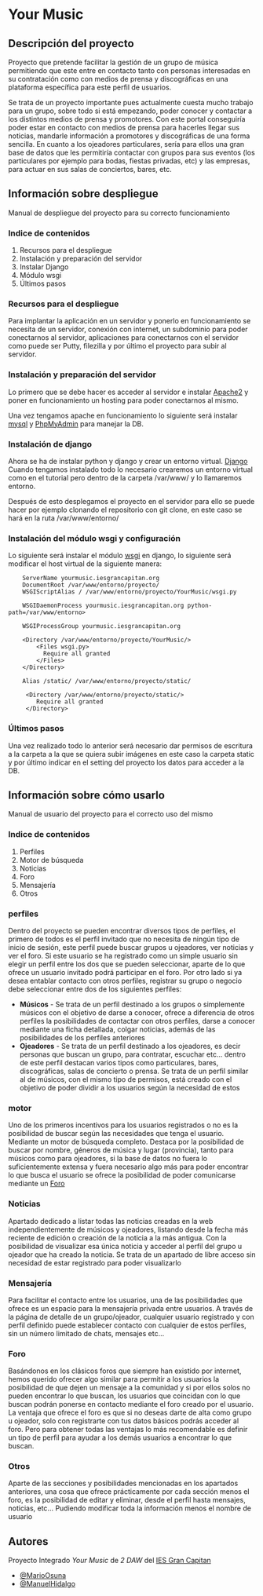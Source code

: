 # Your Music


## Descripción del proyecto

Proyecto que pretende facilitar la gestión de un grupo de música permitiendo que este entre en contacto tanto
con personas interesadas en su contratación como con medios de prensa y discográficas en una plataforma
específica para este perfil de usuarios.

Se trata de un proyecto importante pues actualmente cuesta mucho trabajo para un grupo, sobre todo si está
empezando, poder conocer y contactar a los distintos medios de prensa y promotores.
Con este portal conseguiría poder estar en contacto con medios de prensa para hacerles llegar sus noticias,
mandarle información a promotores y discográficas de una forma sencilla.
En cuanto a los ojeadores particulares, sería para ellos una gran base de datos que les permitiría contactar con
grupos para sus eventos (los particulares por ejemplo para bodas, fiestas privadas, etc) y las empresas, para
actuar en sus salas de conciertos, bares, etc.



## Información sobre despliegue

Manual de despliegue del proyecto para su correcto funcionamiento

### Indice de contenidos

1. Recursos para el despliegue
2. Instalación y preparación del servidor
3. Instalar Django
4. Módulo wsgi
5. Últimos pasos

### Recursos para el despliegue

Para implantar la aplicación en un servidor y ponerlo en funcionamiento se necesita de un servidor, conexión con internet, un subdominio para poder conectarnos al servidor, aplicaciones para conectarnos con el servidor como puede ser Putty, filezilla y por último el proyecto para subir al servidor.

### Instalación y preparación del servidor

Lo primero que se debe hacer es acceder al servidor e instalar [Apache2](https://www.digitalocean.com/community/tutorials/how-to-install-the-apache-web-server-on-ubuntu-20-04-es) y poner en funcionamiento un hosting para poder conectarnos al mismo.

Una vez tengamos apache en funcionamiento lo siguiente será instalar [mysql](https://www.digitalocean.com/community/tutorials/how-to-install-mysql-on-ubuntu-20-04-es) y [PhpMyAdmin](https://www.digitalocean.com/community/tutorials/how-to-install-and-secure-phpmyadmin-on-ubuntu-20-04-es) para manejar la DB.

### Instalación de django

Ahora se ha de instalar python y django y crear un entorno virtual. [Django](https://www.digitalocean.com/community/tutorials/como-instalar-el-framework-web-django-en-ubuntu-18-04-es) Cuando tengamos instalado todo lo necesario crearemos un entorno virtual como en el tutorial pero dentro de la carpeta /var/www/ y lo llamaremos entorno.

Después de esto desplegamos el proyecto en el servidor para ello se puede hacer por ejemplo clonando el repositorio con git clone, en este caso se hará en la ruta /var/www/entorno/

### Instalación del módulo wsgi y configuración

Lo siguiente será instalar el módulo [wsgi](http://blog.enriqueoriol.com/2014/06/lanzando-django-en-produccion-con.html) en django, lo siguiente será modificar el host virtual de la siguiente manera:


        ServerName yourmusic.iesgrancapitan.org
        DocumentRoot /var/www/entorno/proyecto/
        WSGIScriptAlias / /var/www/entorno/proyecto/YourMusic/wsgi.py

        WSGIDaemonProcess yourmusic.iesgrancapitan.org python-path=/var/www/entorno>

        WSGIProcessGroup yourmusic.iesgrancapitan.org

        <Directory /var/www/entorno/proyecto/YourMusic/>
            <Files wsgi.py>
              Require all granted
            </Files>
        </Directory>

        Alias /static/ /var/www/entorno/proyecto/static/

         <Directory /var/www/entorno/proyecto/static/>
            Require all granted
         </Directory>

### Últimos pasos 
Una vez realizado todo lo anterior será necesario dar permisos de escritura a la carpeta a la que se quiera subir imágenes en este caso la carpeta static y por último indicar en el setting del proyecto los datos para acceder a la DB.


## Información sobre cómo usarlo


Manual de usuario del proyecto para el correcto uso del mismo 

### Indice de contenidos

1. Perfiles
2. Motor de búsqueda
3. Noticias
4. Foro
5. Mensajería
6. Otros


### perfiles

Dentro del proyecto se pueden encontrar diversos tipos de perfiles, el primero de todos es el perfil invitado que no necesita de ningún tipo de inicio de sesión, este perfil puede buscar grupos u ojeadores, ver noticias y ver el foro.
Si este usuario se ha registrado como un simple usuario sin elegir un perfil entre los dos que se pueden seleccionar, aparte de lo que ofrece un usuario invitado podrá participar en el foro. Por otro lado si ya desea entablar contacto con otros perfiles, registrar su grupo o negocio debe seleccionar entre dos de los siguientes perfiles:
* **Músicos** - 
Se trata de un perfil destinado a los grupos o simplemente músicos con el objetivo de darse a conocer, ofrece a diferencia de otros perfiles la posibilidades de contactar con otros perfiles, darse a conocer mediante una ficha detallada, colgar noticias, además de las posibilidades de los perfiles anteriores 
* **Ojeadores** - 
Se trata de un perfil destinado a los ojeadores, es decir personas que buscan un grupo, para contratar, escuchar etc... dentro de este perfil destacan varios tipos como particulares, bares, discográficas, salas de concierto o prensa. Se trata de un perfil similar al de músicos, con el mismo tipo de permisos, está creado con el objetivo de poder dividir a los usuarios según la necesidad de estos

### motor

Uno de los primeros incentivos para los usuarios registrados o no es la posibilidad de buscar según las necesidades que tenga el usuario. Mediante un motor de búsqueda completo. Destaca por la posibilidad de buscar por nombre, géneros de música y lugar (provincia), tanto para músicos como para ojeadores, si la base de datos no fuera lo suficientemente extensa y fuera necesario algo más para poder encontrar lo que busca el usuario se ofrece la posibilidad de poder comunicarse mediante un [Foro](#Foro)

### Noticias
Apartado dedicado a listar todas las noticias creadas en la web independientemente de músicos y ojeadores, listando desde la fecha más reciente de edición o creación de la noticia a la más antigua. Con la posibilidad de visualizar esa única noticia y acceder al perfil del grupo u ojeador que ha creado la noticia. Se trata de un apartado de libre acceso sin necesidad de estar registrado para poder visualizarlo

### Mensajería

Para facilitar el contacto entre los usuarios, una de las posibilidades que ofrece es un espacio para la mensajería privada entre usuarios.
A través de la página de detalle de un grupo/ojeador, cualquier usuario registrado y con perfil definido puede establecer contacto con cualquier de estos perfiles, sin un número limitado de chats, mensajes etc...

### Foro

Basándonos en los clásicos foros que siempre han existido por internet, hemos querido ofrecer algo similar para permitir a los usuarios la posibilidad de que dejen un mensaje a la comunidad y si por ellos solos no pueden encontrar lo que buscan, los usuarios que coincidan con lo que buscan podrán ponerse en contacto mediante el foro creado por el usuario. La ventaja que ofrece el foro es que si no deseas darte de alta como grupo u ojeador, solo con registrarte con tus datos básicos podrás acceder al foro. Pero para obtener todas las ventajas lo más recomendable es definir un tipo de perfil para ayudar a los demás usuarios a encontrar lo que buscan.

### Otros 

Aparte de las secciones y posibilidades mencionadas en los apartados anteriores, una cosa que ofrece prácticamente por cada sección menos el foro, es la posibilidad de editar y eliminar, desde el perfil hasta mensajes, noticias, etc...
Pudiendo modificar toda la información menos el nombre de usuario

## Autores
Proyecto Integrado _Your Music_ de _2 DAW_ del [IES Gran Capitan](https://informatica.iesgrancapitan.org) 
- [@MarioOsuna](http://www.github.com/MarioOsuna)
- [@ManuelHidalgo](http://www.github.com/hipema)
